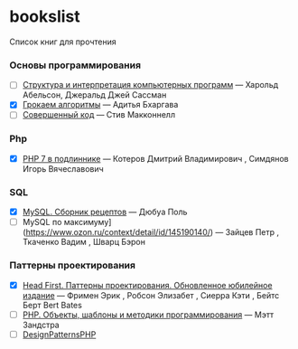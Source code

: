 # bookslist
Список книг для прочтения

### Основы программирования

- [ ] [Структура и интерпретация компьютерных программ](http://newstar.rinet.ru/~goga/sicp/sicp.pdf) — Харольд Абельсон, Джеральд Джей Сассман
- [x] [Грокаем алгоритмы](https://www.ozon.ru/context/detail/id/139296295/) — Адитья Бхаргава
- [ ] [Совершенный код](https://www.ozon.ru/context/detail/id/142768363/) — Стив Макконнелл

### Php
- [x] [PHP 7 в подлиннике](https://www.ozon.ru/context/detail/id/137538198/) — Котеров Дмитрий Владимирович , Симдянов Игорь Вячеславович

### SQL
- [x] [MySQL. Сборник рецептов](https://www.ozon.ru/context/detail/id/2151095/) — Дюбуа Поль
- [ ] MySQL по максимуму](https://www.ozon.ru/context/detail/id/145190140/) — 
Зайцев Петр , Ткаченко Вадим , Шварц Бэрон

### Паттерны проектирования
- [x] [Head First. Паттерны проектирования. Обновленное юбилейное издание](https://www.ozon.ru/context/detail/id/144233005/) — 
Фримен Эрик , Робсон Элизабет , Сиерра Кэти , Бейтс Берт Bert Bates
- [ ] [PHP. Объекты, шаблоны и методики программирования](https://www.labirint.ru/books/512925/) — Мэтт Зандстра
- [ ] [DesignPatternsPHP](https://designpatternsphp.readthedocs.io/ru/latest/README.html)
